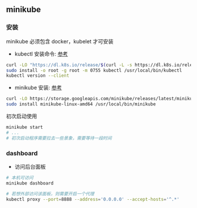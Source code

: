## minikube 

### 安装
minikube 必须包含 docker，kubelet 才可安装

- kubectl 安装命令: [参考](https://kubernetes.io/docs/tasks/tools/)
``` sh
curl -LO "https://dl.k8s.io/release/$(curl -L -s https://dl.k8s.io/release/stable.txt)/bin/linux/amd64/kubectl"
sudo install -o root -g root -m 0755 kubectl /usr/local/bin/kubectl
kubectl version --client
```

- minikube 安装: [参考](https://minikube.sigs.k8s.io/docs/start/)
``` sh
curl -LO https://storage.googleapis.com/minikube/releases/latest/minikube-linux-amd64
sudo install minikube-linux-amd64 /usr/local/bin/minikube
```

初次启动使用
``` sh
minikube start
# ... 
# 初次启动程序需要拉去一些景象，需要等待一段时间
```

### dashboard

- 访问后台面板
``` sh
# 本机可访问
minikube dashboard

# 若想外部访问该面板，则需要开启一个代理
kubectl proxy --port=8888 --address='0.0.0.0' --accept-hosts='^.*'
```